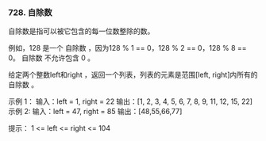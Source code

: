 ### 728. 自除数

自除数是指可以被它包含的每一位数整除的数。

例如，128 是一个 自除数 ，因为128 % 1 == 0，128 % 2 == 0，128 % 8 == 0。
自除数 不允许包含 0 。

给定两个整数left和right ，返回一个列表，列表的元素是范围[left, right]内所有的自除数 。


示例 1：
输入：left = 1, right = 22
输出：[1, 2, 3, 4, 5, 6, 7, 8, 9, 11, 12, 15, 22]
示例 2:
输入：left = 47, right = 85
输出：[48,55,66,77]


提示：
1 <= left <= right <= 104
